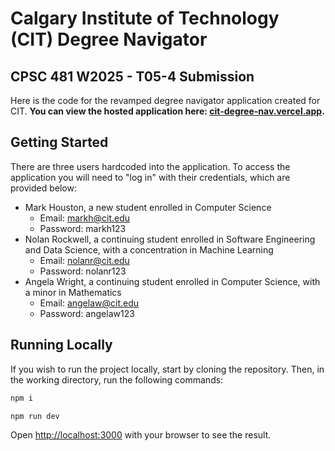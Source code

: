 # Calgary Institute of Technology (CIT) Degree Navigator
## CPSC 481 W2025 - T05-4 Submission

Here is the code for the revamped degree navigator application created for CIT. 
**You can view the hosted application here: [cit-degree-nav.vercel.app](https://cit-degree-nav.vercel.app).**

## Getting Started

There are three users hardcoded into the application. To access the application you will need to "log in" with their credentials, which are provided below:
- Mark Houston, a new student enrolled in Computer Science
    - Email: markh@cit.edu
    - Password: markh123
- Nolan Rockwell, a continuing student enrolled in Software Engineering and Data Science, with a concentration in Machine Learning
    - Email: nolanr@cit.edu
    - Password: nolanr123
- Angela Wright, a continuing student enrolled in Computer Science, with a minor in Mathematics
    - Email: angelaw@cit.edu
    - Password: angelaw123

## Running Locally

If you wish to run the project locally, start by cloning the repository. Then, in the working directory, run the following commands:

```bash
npm i

npm run dev
```

Open [http://localhost:3000](http://localhost:3000) with your browser to see the result.